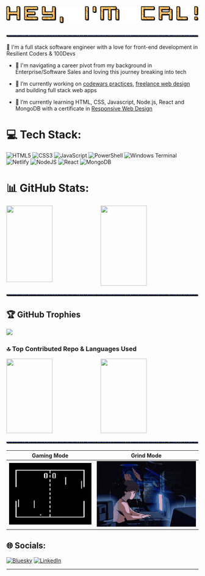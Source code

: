 ## ![](https://github.com/CodingWCal/codingwcal/blob/main/text%20(2).gif) 
![](https://github.com/CodingWCal/codingwcal/blob/main/text%20(3).gif) 

👋 I'm a full stack software engineer with a love for front-end development in Resilient Coders & 100Devs

- 💬 I'm navigating a career pivot from my background in Enterprise/Software Sales and loving this journey breaking into tech
  
- 🔭 I’m currently working on [codewars practices](https://github.com/CodingWCal/codewars-practices), [freelance web design](https://calvin-van-creations.netlify.app/) and building full stack web apps
  
- 🌱 I’m currently learning HTML, CSS, Javascript, Node.js, React and MongoDB with a certificate in [Responsive Web Design](https://www.linkedin.com/in/calvin-van-001/overlay/1737645262773/single-media-viewer/?profileId=ACoAABAtN4gBzdUkaaAEr7B9-c5zPwP7-zOpCFw)

# 💻 Tech Stack:
![HTML5](https://img.shields.io/badge/html5-%23E34F26.svg?style=for-the-badge&logo=html5&logoColor=white) ![CSS3](https://img.shields.io/badge/css3-%231572B6.svg?style=for-the-badge&logo=css3&logoColor=white) ![JavaScript](https://img.shields.io/badge/javascript-%23323330.svg?style=for-the-badge&logo=javascript&logoColor=%23F7DF1E) ![PowerShell](https://img.shields.io/badge/PowerShell-%235391FE.svg?style=for-the-badge&logo=powershell&logoColor=white) ![Windows Terminal](https://img.shields.io/badge/Windows%20Terminal-%234D4D4D.svg?style=for-the-badge&logo=windows-terminal&logoColor=white) ![Netlify](https://img.shields.io/badge/netlify-%23000000.svg?style=for-the-badge&logo=netlify&logoColor=#00C7B7) ![NodeJS](https://img.shields.io/badge/node.js-6DA55F?style=for-the-badge&logo=node.js&logoColor=white) ![React](https://img.shields.io/badge/react-%2320232a.svg?style=for-the-badge&logo=react&logoColor=%2361DAFB) ![MongoDB](https://img.shields.io/badge/MongoDB-%234ea94b.svg?style=for-the-badge&logo=mongodb&logoColor=white)

# 📊 GitHub Stats:
<div class='container'; style="display: flex; flex-direction: row;">
<img style="height: 200px; width: 49%;" class="img" src="https://github-readme-stats.vercel.app/api?username=CodingWCal&theme=tokyonight&hide_border=false&include_all_commits=false&count_private=false" />
<img style="height: 210px; width: 49%;" class="img" src="https://nirzak-streak-stats.vercel.app/?user=codingwcal&theme=tokyonight&hide_border=false" />
</div>

![](https://github.com/CodingWCal/codingwcal/blob/main/text%20(3).gif) 

## 🏆 GitHub Trophies
![](https://github-profile-trophy.vercel.app/?username=CodingWCal&theme=tokyonight&no-frame=true&no-bg=false&margin-w=4)

### 🔝 Top Contributed Repo & Languages Used
<div class='container'; style="display: flex; flex-direction: row;">
<img style="height: 195px; width: 49%;" class="img" src="https://github-contributor-stats.vercel.app/api?username=CodingWCal&limit=5&theme=dark&combine_all_yearly_contributions=true" />
<img style="height: 195px; width: 49%;" class="img" src="https://github-readme-stats.vercel.app/api/top-langs/?username=codingwcal&theme=tokyonight&hide_border=false&include_all_commits=false&count_private=false&layout=compact" />
</div>

![](https://github.com/CodingWCal/codingwcal/blob/main/text%20(3).gif) 

Gaming Mode            |  Grind Mode
:-------------------------:|:-------------------------:
![](https://github.com/CodingWCal/codingwcal/blob/main/pong%20gif.gif)  |  ![](https://github.com/CodingWCal/codingwcal/blob/main/coding-gif-github.gif)


## 🌐 Socials:
[![Bluesky](https://img.shields.io/badge/bluesky-0285FF?style=for-the-badge&logo=bluesky&logoColor=%23FFFFFF)](https://bsky.app/profile/codingwcal.bsky.social) [![LinkedIn](https://img.shields.io/badge/LinkedIn-%230077B5.svg?logo=linkedin&logoColor=white)](https://linkedin.com/in/calvin-van-001/) 

---

<!--
**CodingWCal/codingwcal** is a ✨ _special_ ✨ repository because its `README.md` (this file) appears on your GitHub profile.

Here are some ideas to get you started:

- 🔭 I’m currently working on ...
- 🌱 I’m currently learning ...
- 👯 I’m looking to collaborate on ...
- 🤔 I’m looking for help with ...
- 💬 Ask me about ...
- 📫 How to reach me: ...
- 😄 Pronouns: ...
- ⚡ Fun fact: ...
-->
